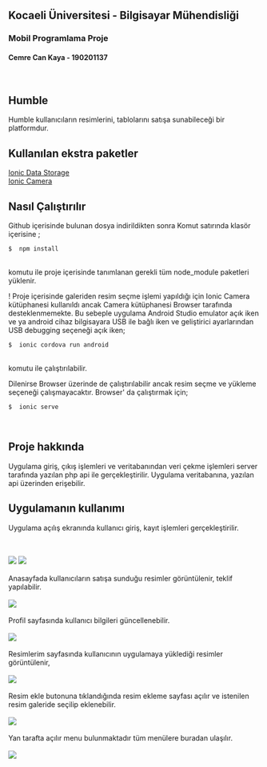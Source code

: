 ## Kocaeli Üniversitesi - Bilgisayar Mühendisliği
### Mobil Programlama Proje
#### Cemre Can Kaya - 190201137

<br/>

## Humble 

Humble kullanıcıların resimlerini, tablolarını satışa sunabileceği bir platformdur.

## Kullanılan ekstra paketler

[Ionic Data Storage](https://ionicframework.com/docs/angular/storage) <br/>
[Ionic Camera](https://ionicframework.com/docs/native/camera)

## Nasıl Çalıştırılır
Github içerisinde bulunan dosya indirildikten sonra Komut satırında klasör içerisine ;
<br/>

    $  npm install
<br/>komutu ile proje içerisinde tanımlanan gerekli tüm node_module paketleri yüklenir.


! Proje içerisinde galeriden resim seçme işlemi yapıldığı için Ionic Camera kütüphanesi kullanıldı ancak Camera kütüphanesi Browser tarafında desteklenmemekte. Bu sebeple uygulama Android Studio emulator açık iken ve ya android cihaz bilgisayara USB ile bağlı iken  ve geliştirici ayarlarından USB debugging seçeneği açık iken;
<br/>

    $  ionic cordova run android
<br/>
komutu ile çalıştırılabilir.

Dilenirse Browser üzerinde de çalıştırılabilir ancak resim seçme ve yükleme seçeneği çalışmayacaktır. Browser' da çalıştırmak için;
<br/>

    $  ionic serve

 <br/>
 
## Proje hakkında
 
Uygulama giriş, çıkış işlemleri ve veritabanından veri çekme işlemleri server tarafında yazılan php api ile gerçekleştirilir. Uygulama veritabanına, yazılan api üzerinden erişebilir.  

## Uygulamanın kullanımı

Uygulama açılış ekranında kullanıcı giriş, kayıt işlemleri gerçekleştirilir.

<br/><br/>
![](images/1.jpg)
![](images/2.jpg)
<br/><br/>
Anasayfada kullanıcıların satışa sunduğu resimler görüntülenir, teklif yapılabilir.
<br/><br/>
![](images/3.jpg)
<br/><br/>
Profil sayfasında kullanıcı bilgileri güncellenebilir.
<br/><br/>
![](images/4.jpg)
<br/><br/>
Resimlerim sayfasında kullanıcının uygulamaya yüklediği resimler görüntülenir,
<br/><br/>
![](images/5.jpg)
<br/><br/>
Resim ekle butonuna tıklandığında resim ekleme sayfası açılır ve istenilen resim galeride seçilip eklenebilir.
<br/><br/>
![](images/7.jpeg)
<br/><br/>
Yan tarafta açılır menu bulunmaktadır tüm menülere buradan ulaşılır.
<br/><br/>
![](images/6.jpg)


